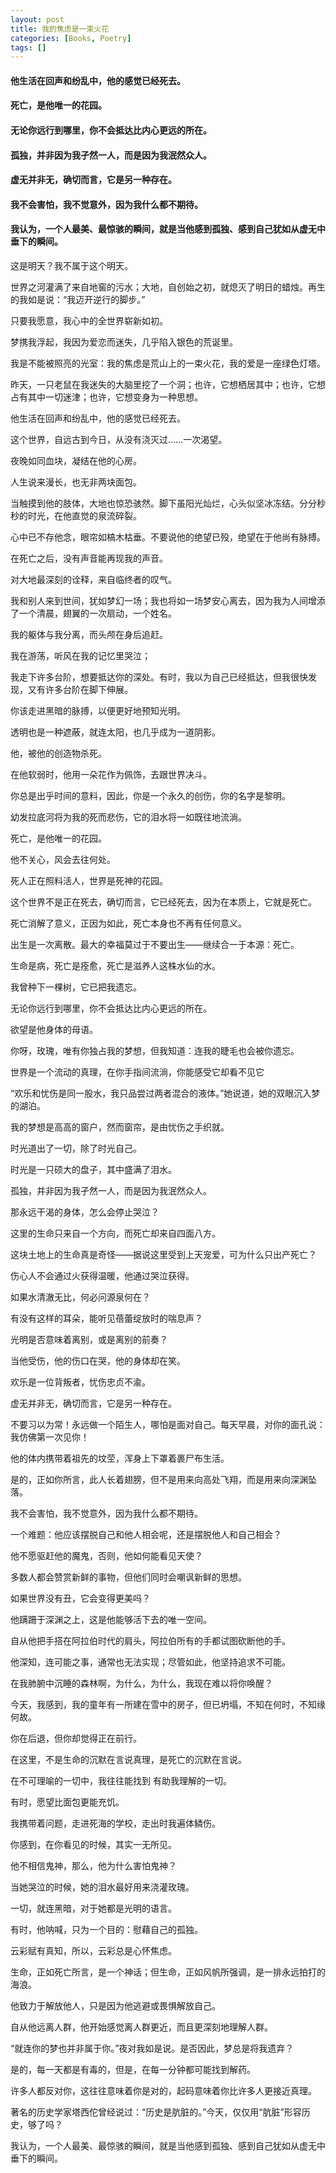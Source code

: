 ```yaml
---
layout: post
title: 我的焦虑是一束火花
categories: [Books, Poetry]
tags: []
---
```

#### 他生活在回声和纷乱中，他的感觉已经死去。
#### 死亡，是他唯一的花园。
#### 无论你远行到哪里，你不会抵达比内心更远的所在。
#### 孤独，并非因为我孑然一人，而是因为我泯然众人。
#### 虚无并非无，确切而言，它是另一种存在。
#### 我不会害怕，我不觉意外，因为我什么都不期待。
#### 我认为，一个人最美、最惊骇的瞬间，就是当他感到孤独、感到自己犹如从虚无中垂下的瞬间。
<!-- more -->
这是明天？我不属于这个明天。

世界之河灌满了来自地窖的污水；大地，自创始之初，就熄灭了明日的蜡烛。再生的我如是说：“我迈开逆行的脚步。”

只要我愿意，我心中的全世界崭新如初。

梦携我浮起，我因为爱恋而迷失，几乎陷入银色的荒诞里。

我是不能被照亮的光室：我的焦虑是荒山上的一束火花，我的爱是一座绿色灯塔。

昨天，一只老鼠在我迷失的大脑里挖了一个洞；也许，它想栖居其中；也许，它想占有其中一切迷津；也许，它想变身为一种思想。

他生活在回声和纷乱中，他的感觉已经死去。

这个世界，自远古到今日，从没有浇灭过……一次渴望。

夜晚如同血块，凝结在他的心房。

人生说来漫长，也无非两块面包。

当触摸到他的肢体，大地也惊恐骇然。脚下虽阳光灿烂，心头似坚冰冻结。分分秒秒的时光，在他直觉的泉流碎裂。

心中已不存他念，眼帘如槁木枯垂。不要说他的绝望已殁，绝望在于他尚有脉搏。

在死亡之后，没有声音能再现我的声音。

对大地最深刻的诠释，来自临终者的叹气。

我和别人来到世间，犹如梦幻一场；我也将如一场梦安心离去，因为我为人间增添了一个清晨，翅翼的一次扇动，一个姓名。

我的躯体与我分离，而头颅在身后追赶。

我在游荡，听风在我的记忆里哭泣；

我走下许多台阶，想要抵达你的深处。有时，我以为自己已经抵达，但我很快发现，又有许多台阶在脚下伸展。

你该走进黑暗的脉搏，以便更好地预知光明。

透明也是一种遮蔽，就连太阳，也几乎成为一道阴影。

他，被他的创造物杀死。

在他软弱时，他用一朵花作为佩饰，去跟世界决斗。

你总是出乎时间的意料，因此，你是一个永久的创伤，你的名字是黎明。

幼发拉底河将为我的死而悲伤，它的泪水将一如既往地流淌。

死亡，是他唯一的花园。

他不关心，风会去往何处。

死人正在照料活人，世界是死神的花园。

这个世界不是正在死去，确切而言，它已经死去，因为在本质上，它就是死亡。

死亡消解了意义，正因为如此，死亡本身也不再有任何意义。

出生是一次离散。最大的幸福莫过于不要出生——继续合一于本源：死亡。

生命是病，死亡是痊愈，死亡是滋养人这株水仙的水。

我曾种下一棵树，它已把我遗忘。

无论你远行到哪里，你不会抵达比内心更远的所在。

欲望是他身体的母语。

你呀，玫瑰，唯有你独占我的梦想，但我知道：连我的睫毛也会被你遗忘。

世界是一个流动的真理，在你手指间流淌，你能感受它却看不见它

“欢乐和忧伤是同一股水，我只品尝过两者混合的液体。”她说道，她的双眼沉入梦的湖泊。

我的梦想是高高的窗户，然而窗帘，是由忧伤之手织就。

时光道出了一切，除了时光自己。

时光是一只硕大的盘子，其中盛满了泪水。

孤独，并非因为我孑然一人，而是因为我泯然众人。

那永远干渴的身体，怎么会停止哭泣？

这里的生命只来自一个方向，而死亡却来自四面八方。

这块土地上的生命真是奇怪——据说这里受到上天宠爱，可为什么只出产死亡？

伤心人不会通过火获得温暖，他通过哭泣获得。

如果水清澈无比，何必问源泉何在？

有没有这样的耳朵，能听见蓓蕾绽放时的喘息声？

光明是否意味着离别，或是离别的前奏？

当他受伤，他的伤口在哭，他的身体却在笑。

欢乐是一位背叛者，忧伤忠贞不渝。

虚无并非无，确切而言，它是另一种存在。

不要习以为常！永远做一个陌生人，哪怕是面对自己。每天早晨，对你的面孔说：我仿佛第一次见你！

他的体内携带着祖先的坟茔，浑身上下罩着裹尸布生活。

是的，正如你所言，此人长着翅膀，但不是用来向高处飞翔，而是用来向深渊坠落。

我不会害怕，我不觉意外，因为我什么都不期待。

一个难题：他应该摆脱自己和他人相会呢，还是摆脱他人和自己相会？

他不愿驱赶他的魔鬼，否则，他如何能看见天使？

多数人都会赞赏新鲜的事物，但他们同时会嘲讽新鲜的思想。

如果世界没有丑，它会变得更美吗？

他蹒跚于深渊之上，这是他能够活下去的唯一空间。

自从他把手搭在阿拉伯时代的肩头，阿拉伯所有的手都试图砍断他的手。

他深知，连可能之事，通常也无法实现；尽管如此，他坚持追求不可能。

在我肺腑中沉睡的森林啊，为什么，为什么，我现在难以将你唤醒？

今天，我感到，我的童年有一所建在雪中的房子，但已坍塌，不知在何时，不知缘何故。

你在后退，但你却觉得正在前行。

在这里，不是生命的沉默在言说真理，是死亡的沉默在言说。

在不可理喻的一切中，我往往能找到 有助我理解的一切。

有时，愿望比面包更能充饥。

我携带着问题，走进死海的学校，走出时我遍体鳞伤。

你感到，在你看见的时候，其实一无所见。

他不相信鬼神，那么，他为什么害怕鬼神？

当她哭泣的时候，她的泪水最好用来浇灌玫瑰。

一切，就连黑暗，对于她都是光明的语言。

有时，他呐喊，只为一个目的：慰藉自己的孤独。

云彩赋有真知，所以，云彩总是心怀焦虑。

生命，正如死亡所言，是一个神话；但生命，正如风帆所强调，是一排永远拍打的海浪。

他致力于解放他人，只是因为他逃避或畏惧解放自己。

自从他远离人群，他开始感觉离人群更近，而且更深刻地理解人群。

“就连你的梦也并非属于你。”夜对我如是说。是否因此，梦总是将我遗弃？

是的，每一天都是有毒的，但是，在每一分钟都可能找到解药。

许多人都反对你，这往往意味着你是对的，起码意味着你比许多人更接近真理。

著名的历史学家塔西佗曾经说过：“历史是肮脏的。”今天，仅仅用“肮脏”形容历史，够了吗？

我认为，一个人最美、最惊骇的瞬间，就是当他感到孤独、感到自己犹如从虚无中垂下的瞬间。
